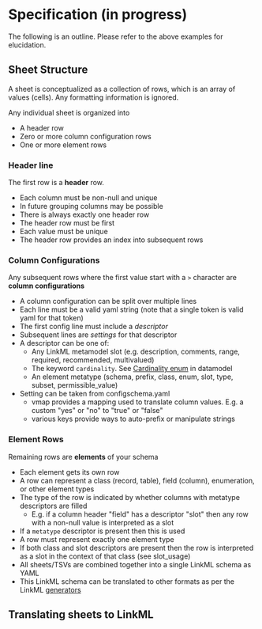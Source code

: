 # Specification (in progress)

The following is an outline. Please refer to the above examples for elucidation.

## Sheet Structure

A sheet is conceptualized as a collection of rows, which is an array of values (cells). Any formatting information is ignored.

Any individual sheet is organized into

- A header row
- Zero or more column configuration rows
- One or more element rows

### Header line

The first row is a **header** row.

- Each column must be non-null and unique
- In future grouping columns may be possible
- There is always exactly one header row
- The header row must be first
- Each value must be unique
- The header row provides an index into subsequent rows

### Column Configurations

Any subsequent rows where the first value start with a `>` character are **column configurations**

- A column configuration can be split over multiple lines
- Each line must be a valid yaml string (note that a single token is valid yaml for that token)
- The first config line must include a *descriptor*
- Subsequent lines are *settings* for that descriptor
- A descriptor can be one of:
   - Any LinkML metamodel slot (e.g. description, comments, range, required, recommended, multivalued)
   - The keyword `cardinality`. See [Cardinality enum](../datamodel/Cardinality/) in datamodel
   - An element metatype (schema, prefix, class, enum, slot, type, subset, permissible_value)
- Setting can be taken from configschema.yaml
   - vmap provides a mapping used to translate column values. E.g. a custom "yes" or "no" to "true" or "false"
   - various keys provide ways to auto-prefix or manipulate strings

### Element Rows

Remaining rows are **elements** of your schema

- Each element gets its own row
- A row can represent a class (record, table), field (column), enumeration, or other element types
- The type of the row is indicated by whether columns with metatype descriptors are filled
   - E.g. if a column header "field" has a descriptor "slot" then any row with a non-null value is interpreted as a slot
- If a `metatype` descriptor is present then this is used
- A row must represent exactly one element type
- If both class and slot descriptors are present then the row is interpreted as a slot in the context of that class (see slot_usage)
- All sheets/TSVs are combined together into a single LinkML schema as YAML
- This LinkML schema can be translated to other formats as per the LinkML [generators](https://linkml.io/linkml/generators/index.html)

## Translating sheets to LinkML
